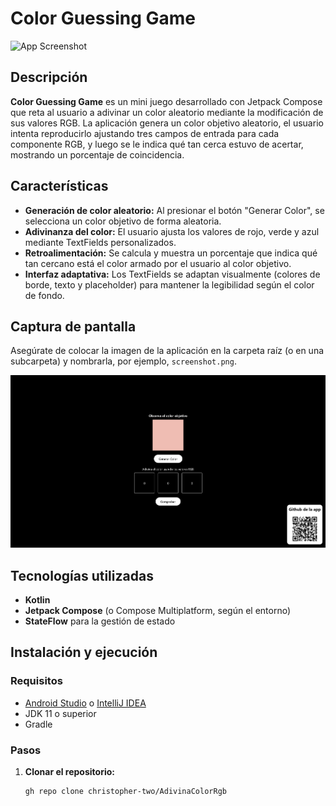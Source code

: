# Color Guessing Game

![App Screenshot](screenshot.png)

## Descripción

**Color Guessing Game** es un mini juego desarrollado con Jetpack Compose que reta al usuario a adivinar un color aleatorio mediante la modificación de sus valores RGB. La aplicación genera un color objetivo aleatorio, el usuario intenta reproducirlo ajustando tres campos de entrada para cada componente RGB, y luego se le indica qué tan cerca estuvo de acertar, mostrando un porcentaje de coincidencia.

## Características

- **Generación de color aleatorio:** Al presionar el botón "Generar Color", se selecciona un color objetivo de forma aleatoria.
- **Adivinanza del color:** El usuario ajusta los valores de rojo, verde y azul mediante TextFields personalizados.
- **Retroalimentación:** Se calcula y muestra un porcentaje que indica qué tan cercano está el color armado por el usuario al color objetivo.
- **Interfaz adaptativa:** Los TextFields se adaptan visualmente (colores de borde, texto y placeholder) para mantener la legibilidad según el color de fondo.

## Captura de pantalla

Asegúrate de colocar la imagen de la aplicación en la carpeta raíz (o en una subcarpeta) y nombrarla, por ejemplo, `screenshot.png`.

![Captura de pantalla de la aplicación](img.png)

## Tecnologías utilizadas

- **Kotlin**
- **Jetpack Compose** (o Compose Multiplatform, según el entorno)
- **StateFlow** para la gestión de estado

## Instalación y ejecución

### Requisitos

- [Android Studio](https://developer.android.com/studio) o [IntelliJ IDEA](https://www.jetbrains.com/idea/)
- JDK 11 o superior
- Gradle

### Pasos

1. **Clonar el repositorio:**

   ```bash
   gh repo clone christopher-two/AdivinaColorRgb
